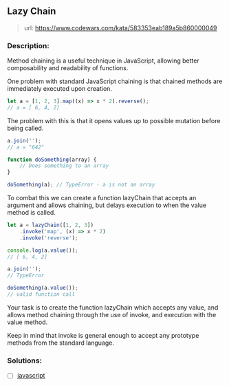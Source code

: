 ## Lazy Chain

> url: <https://www.codewars.com/kata/583353eab189a5b860000049>

### Description:

Method chaining is a useful technique in JavaScript, allowing better composability and readability of functions.

One problem with standard JavaScript chaining is that chained methods are immediately executed upon creation.

```javascript
let a = [1, 2, 3].map((x) => x * 2).reverse();
// a = [ 6, 4, 2]
```

The problem with this is that it opens values up to possible mutation before being called.

```javascript
a.join('');
// a = "642"

function doSomething(array) {
	// Does something to an array
}

doSomething(a); // TypeError - a is not an array
```

To combat this we can create a function lazyChain that accepts an argument and allows chaining, but delays execution to when the value method is called.

```javascript
let a = lazyChain([1, 2, 3])
	.invoke('map', (x) => x * 2)
	.invoke('reverse');

console.log(a.value());
// [ 6, 4, 2]

a.join('');
// TypeError

doSomething(a.value());
// valid function call
```

Your task is to create the function lazyChain which accepts any value, and allows method chaining through the use of invoke, and execution with the value method.

Keep in mind that invoke is general enough to accept any prototype methods from the standard language.

### Solutions:

- [ ] [javascript]()
